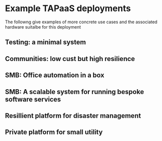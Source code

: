 # Example TAPaaS deployments

The followng give examples of more concrete use cases and the associated hardware suitalbe for this deployment

## Testing: a minimal system

## Communities: low cust but high resilience

## SMB: Office automation in a box

## SMB: A scalable system for running bespoke software services

## Resillient platform for disaster management

## Private platform for small utility